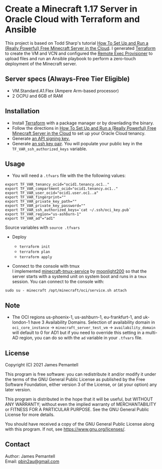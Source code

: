 # Create a Minecraft 1.17 Server in Oracle Cloud with Terraform and Ansible

This project is based on Todd Sharp's tutorial [How To Set Up and Run a (Really Powerful) Free Minecraft Server in the Cloud](https://blogs.oracle.com/developers/how-to-set-up-and-run-a-really-powerful-free-minecraft-server-in-the-cloud/comment-submitted?cid=25c4a526-1684-47e2-baf4-db7e9a9f1b40). I generated [Terraform](https://recursive.codes/blog/post/1794) to create the VM and VCN and configured the [Remote Exec Provisioner](https://www.terraform.io/docs/language/resources/provisioners/remote-exec.html) to upload files and run an Ansible playbook to perform a zero-touch deployment of the Minecraft server.

## Server specs (Always-Free Tier Eligible)
- VM.Standard.A1.Flex (Ampere Arm-based processor)
- 2 OCPU and 6GB of RAM

## Installation
* Install [Terraform](https://terraform.io/) with a package manager or by downlading the binary. 
*  Follow the directions in [How To Set Up and Run a (Really Powerful) Free Minecraft Server in the Cloud](https://blogs.oracle.com/developers/) to set up your Oracle Cloud tenancy.
*  Generate [an API signing key.](https://docs.oracle.com/en-us/iaas/Content/API/Concepts/apisigningkey.htm#two)
* Generate [an ssh key pair](https://www.oracle.com/webfolder/technetwork/tutorials/obe/cloud/compute-iaas/generating_ssh_key/generate_ssh_key.html).  You will populate your public key in the `TF_VAR_ssh_authorized_keys` variable.

## Usage
* You will need a `.tfvars` file with the the following values:
```
export TF_VAR_tenancy_ocid="ocid1.tenancy.oc1.."
export TF_VAR_compartment_ocid="ocid1.tenancy.oc1.."
export TF_VAR_user_ocid="ocid1.user.oc1..a"
export TF_VAR_fingerprint=""
export TF_VAR_private_key_path=""
export TF_VAR_private_key_password=""
export TF_VAR_ssh_authorized_keys=`cat ~/.ssh/oci_key.pub`
export TF_VAR_region="us-ashburn-1"
export TF_VAR_ad"="ad1"
```
Source variables with `source .tfvars`
* Deploy
  * `terraform init`
  * `terraform plan`
  * `terraform apply`

* Connect to the console with tmux<br>
I implemented [minecraft-tmux-service](https://github.com/moonlight200/minecraft-tmux-service/) by [moonlight200](https://github.com/moonlight200) so that the server starts with a systemd unit on system boot and runs in a `tmux` session. You can connect to the console with: 
```
sudo su - minecraft /opt/minecraft/oci/service.sh attach
```

## Note
* The OCI regions us-phoenix-1, us-ashburn-1, eu-frankfurt-1, and uk-london-1 have 3 Availability Domains. Selection of availability domain in `oci_core_instance` -> `minecraft_server_test_vm` -> `availability_domain` will default to 0 for AD1 but if you need to override this setting in a multi-AD region, you can do so with the `ad` variable in your `.tfvars` file.

## License
Copyright (C) 2021 James Pemantell

This program is free software: you can redistribute it and/or modify
it under the terms of the GNU General Public License as published by
the Free Software Foundation, either version 3 of the License, or
(at your option) any later version.

This program is distributed in the hope that it will be useful,
but WITHOUT ANY WARRANTY; without even the implied warranty of
MERCHANTABILITY or FITNESS FOR A PARTICULAR PURPOSE.  See the
GNU General Public License for more details.

You should have received a copy of the GNU General Public License
along with this program.  If not, see <https://www.gnu.org/licenses/>.

## Contact
Author: James Pemantell<br>
Email: pbin2au@gmail.com<br>


